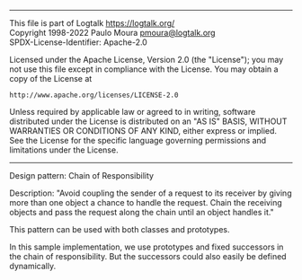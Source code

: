 ________________________________________________________________________

This file is part of Logtalk <https://logtalk.org/>  
Copyright 1998-2022 Paulo Moura <pmoura@logtalk.org>  
SPDX-License-Identifier: Apache-2.0

Licensed under the Apache License, Version 2.0 (the "License");
you may not use this file except in compliance with the License.
You may obtain a copy of the License at

    http://www.apache.org/licenses/LICENSE-2.0

Unless required by applicable law or agreed to in writing, software
distributed under the License is distributed on an "AS IS" BASIS,
WITHOUT WARRANTIES OR CONDITIONS OF ANY KIND, either express or implied.
See the License for the specific language governing permissions and
limitations under the License.
________________________________________________________________________


Design pattern:
	Chain of Responsibility

Description:
	"Avoid coupling the sender of a request to its receiver by giving
	more than one object a chance to handle the request. Chain the
	receiving objects and pass the request along the chain until an
	object handles it."

This pattern can be used with both classes and prototypes.

In this sample implementation, we use prototypes and fixed successors
in the chain of responsibility. But the successors could also easily
be defined dynamically.
